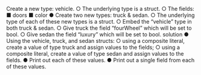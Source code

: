 Create a new type: vehicle.
○ The underlying type is a struct.
○ The fields:
■ doors
■ color
● Create two new types: truck & sedan.
○ The underlying type of each of these new types is a struct.
○ Embed the “vehicle” type in both truck & sedan.
○ Give truck the field “fourWheel” which will be set to bool.
○ Give sedan the field “luxury” which will be set to bool. solution
● Using the vehicle, truck, and sedan structs:
○ using a composite literal, create a value of type truck and assign values to the
fields;
○ using a composite literal, create a value of type sedan and assign values to the
fields.
● Print out each of these values.
● Print out a single field from each of these values.